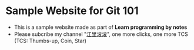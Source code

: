 # Sample Website for Git 101

- This is a sample website made as part of **Learn programming by notes**
- Please subcribe my channel "[江里滚滚](https://space.bilibili.com/526380793)", one more clicks, one more TCS (TCS: Thumbs-up, Coin, Star)

